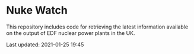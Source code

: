 # Nuke Watch

This repository includes code for retrieving the latest information available on the output of EDF nuclear power plants in the UK.

Last updated: 2021-01-25 19:45